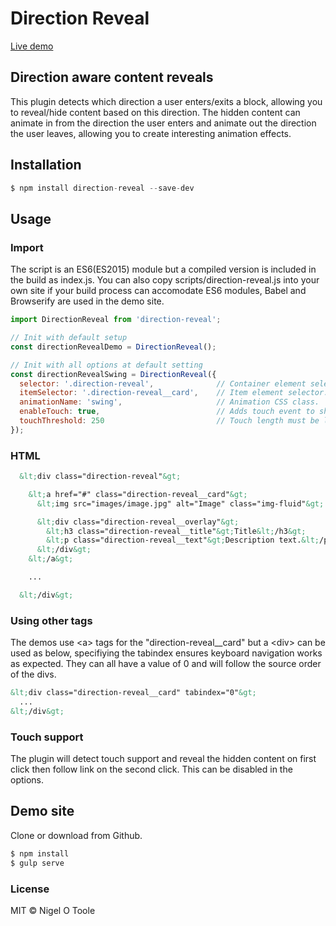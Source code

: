 # Direction Reveal

[Live demo](http://nigelotoole.github.io/direction-reveal/)

## Direction aware content reveals
This plugin detects which direction a user enters/exits a block, allowing you to reveal/hide content based on this direction.
The hidden content can animate in from the direction the user enters and animate out the direction the user leaves, allowing you to create interesting animation effects.



## Installation
```javascript
$ npm install direction-reveal --save-dev
```


## Usage

### Import

The script is an ES6(ES2015) module but a compiled version is included in the build as index.js. You can also copy scripts/direction-reveal.js into your own site if your build process can accomodate ES6 modules, Babel and Browserify are used in the demo site.

```javascript
import DirectionReveal from 'direction-reveal';

// Init with default setup
const directionRevealDemo = DirectionReveal();

// Init with all options at default setting
const directionRevealSwing = DirectionReveal({
  selector: '.direction-reveal',              // Container element selector.
  itemSelector: '.direction-reveal__card',    // Item element selector.
  animationName: 'swing',                     // Animation CSS class.
  enableTouch: true,                          // Adds touch event to show content on first click then follow link on the second click.
  touchThreshold: 250                         // Touch length must be less than this to trigger reveal which prevents the event triggering if user is scrolling.
});
```


### HTML

```html
  &lt;div class="direction-reveal"&gt;

    &lt;a href="#" class="direction-reveal__card"&gt;
      &lt;img src="images/image.jpg" alt="Image" class="img-fluid"&gt;

      &lt;div class="direction-reveal__overlay"&gt;
        &lt;h3 class="direction-reveal__title"&gt;Title&lt;/h3&gt;
        &lt;p class="direction-reveal__text"&gt;Description text.&lt;/p&gt;
      &lt;/div&gt;
    &lt;/a&gt;

    ...

  &lt;/div&gt;
```


### Using other tags
The demos use &lt;a&gt; tags for the "direction-reveal__card" but a &lt;div&gt; can be used as below, specifiying the tabindex ensures keyboard navigation works as expected. They can all have a value of 0 and will follow the source order of the divs.

```html
&lt;div class="direction-reveal__card" tabindex="0"&gt;
  ...
&lt;/div&gt;
```

### Touch support
The plugin will detect touch support and reveal the hidden content on first click then follow link on the second click. This can be disabled in the options.



## Demo site
Clone or download from Github.

```javascript
$ npm install
$ gulp serve
```


### License
MIT © Nigel O Toole
